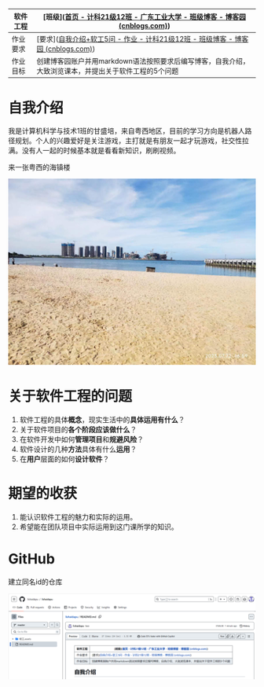 | 软件工程 | [班级]([首页 - 计科21级12班 - 广东工业大学 - 班级博客 - 博客园 (cnblogs.com)](https://edu.cnblogs.com/campus/gdgy/CSGrade21-12)) |
| -------- | ------------------------------------------------------------ |
| 作业要求 | [要求]([自我介绍+软工5问 - 作业 - 计科21级12班 - 班级博客 - 博客园 (cnblogs.com)](https://edu.cnblogs.com/campus/gdgy/CSGrade21-12/homework/13015)) |
| 作业目标 | 创建博客园账户并用markdown语法按照要求后编写博客，自我介绍，大致浏览课本，并提出关于软件工程的5个问题 |



# 自我介绍

我是计算机科学与技术1班的甘盛培，来自粤西地区，目前的学习方向是机器人路径规划。个人的兴趣爱好是关注游戏，主打就是有朋友一起才玩游戏，社交性拉满。没有人一起的时候基本就是看看新知识，刷刷视频。

来一张粤西的海镇楼

![](%E8%BD%AF%E5%B7%A5.assets/%E5%BE%AE%E4%BF%A1%E5%9B%BE%E7%89%87_20230904205110.jpg)



# 关于软件工程的问题

1. 软件工程的具体**概念**，现实生活中的**具体运用有什么**？
2. 关于软件项目的**各个阶段应该做什么**？
3. 在软件开发中如何**管理项目**和**规避风险**？
4. 软件设计的几种**方法**具体有什么**运用**？
5. 在**用户**层面的如何**设计软件**？



# 期望的收获

1. 能认识软件工程的魅力和实际的运用。
2. 希望能在团队项目中实际运用到这门课所学的知识。



# GitHub

建立同名id的仓库

![image-20230904214647148](READMD.assets/image-20230904214647148.png)





